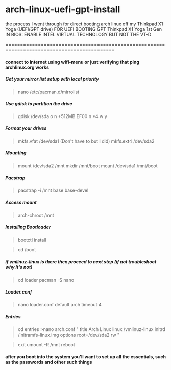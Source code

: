 # arch-linux-uefi-gpt-install
the process I went through for direct booting arch linux off my Thinkpad X1 Yoga (UEFI/GPT drive)
FOR UEFI BOOTING GPT
Thinkpad X1 Yoga 1st Gen
IN BIOS: ENABLE INTEL VIRTUAL TECHNOLOGY BUT NOT THE VT-D 


===========================================================================================
#### connect to internet using wifi-menu or just verifying that ping archlinux.org works

##### Get your mirror list setup with local priority
> nano /etc/pacman.d/mirrolist 

##### Use gdisk to partition the drive
> gdisk /dev/sda
> o 
> n <blank> <blank> +512MB<enter> EF00<enter>
> n <blank>*4
> w
> y

##### Format your drives
> mkfs.vfat /dev/sda1 (Don't have to but I did)
> mkfs.ext4 /dev/sda2

##### Mounting
>mount /dev/sda2 /mnt
>mkdir /mnt/boot
>mount /dev/sda1 /mnt/boot

##### Pacstrap
>pacstrap -i /mnt base base-devel

##### Access mount
>arch-chroot /mnt

##### Installing Bootloader
>bootctl install

>cd /boot
##### if vmlinuz-linux is there then proceed to next step (if not troubleshoot why it's not)
  >cd loader
  >pacman -S nano


##### Loader.conf
>nano loader.conf
  > default arch
  > timeout 4


##### Entries 
>cd entries 
	>nano arch.conf
	"
		title Arch Linux
		linux /vmlinuz-linux
		initrd /initramfs-linux.img
		options root=/dev/sda2 rw
	"

> exit
> umount -R /mnt
> reboot

#### after you boot into the system you'll want to set up all the essentials, such as the passwords and other such things


